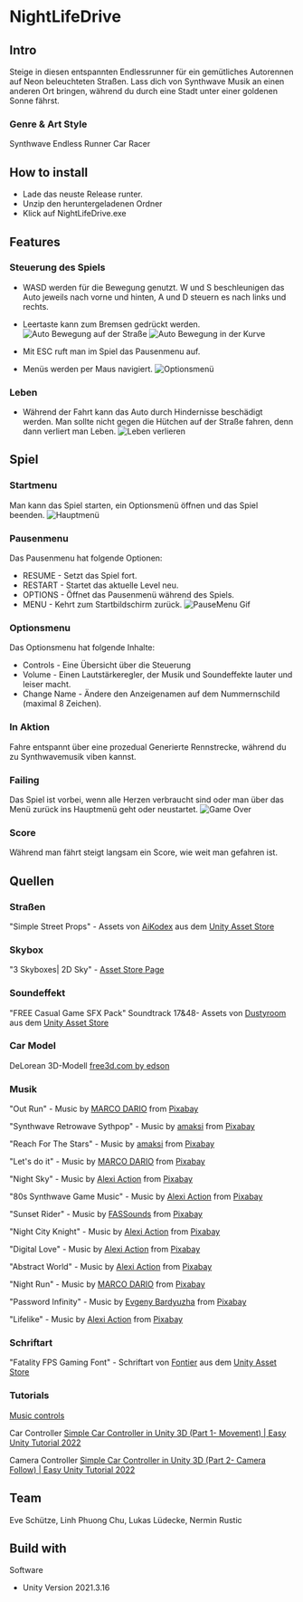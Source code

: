 # NightLifeDrive
## Intro
Steige in diesen entspannten Endlessrunner für ein gemütliches Autorennen auf Neon beleuchteten Straßen. Lass dich von Synthwave Musik an einen anderen Ort bringen, während du durch eine Stadt unter einer goldenen Sonne fährst.
### Genre & Art Style
Synthwave Endless Runner Car Racer
## How to install 
- Lade das neuste Release runter.
- Unzip den heruntergeladenen Ordner
- Klick auf NightLifeDrive.exe
## Features
### Steuerung des Spiels
- WASD werden für die Bewegung genutzt. W und S beschleunigen das Auto jeweils nach vorne und hinten, A und D steuern es nach links und rechts.
- Leertaste kann zum Bremsen gedrückt werden.
![Auto Bewegung auf der Straße](https://user-images.githubusercontent.com/59909994/216427216-25272ef7-382f-4cc5-892d-908aa9f95a11.gif)
![Auto Bewegung in der Kurve](https://user-images.githubusercontent.com/59909994/216427245-135b86e6-5872-4177-977b-ce755213ac8e.gif)

- Mit ESC ruft man im Spiel das Pausenmenu auf.
- Menüs werden per Maus navigiert.
![Optionsmenü](https://user-images.githubusercontent.com/59909994/216428297-b053d7ed-756a-44bd-8a73-c6121fdf06cb.gif)

### Leben
- Während der Fahrt kann das Auto durch Hindernisse beschädigt werden. Man sollte nicht gegen die Hütchen auf der Straße fahren, denn dann verliert man Leben.
![Leben verlieren](https://user-images.githubusercontent.com/59909994/216428067-bb497586-ad62-4b7d-8d53-0c9675b612f1.gif)

## Spiel
### Startmenu
Man kann das Spiel starten, ein Optionsmenü öffnen und das Spiel beenden.
![Hauptmenü](https://user-images.githubusercontent.com/59909994/216428437-2da239d1-dff0-415b-860f-cc515a4d91c5.gif)

### Pausenmenu
Das Pausenmenu hat folgende Optionen:
- RESUME - Setzt das Spiel fort.
- RESTART - Startet das aktuelle Level neu.
- OPTIONS - Öffnet das Pausenmenü während des Spiels.
- MENU - Kehrt zum Startbildschirm zurück.
![PauseMenu Gif](/images/PauseMenu.gif)
### Optionsmenu
Das Optionsmenu hat folgende Inhalte:
- Controls - Eine Übersicht über die Steuerung
- Volume - Einen Lautstärkeregler, der Musik und Soundeffekte lauter und leiser macht.
- Change Name - Ändere den Anzeigenamen auf dem Nummernschild (maximal 8 Zeichen).


### In Aktion
Fahre entspannt über eine prozedual Generierte Rennstrecke, während du zu Synthwavemusik viben kannst.
### Failing
Das Spiel ist vorbei, wenn alle Herzen verbraucht sind oder man über das Menü zurück ins Hauptmenü geht oder neustartet.
![Game Over](https://user-images.githubusercontent.com/59909994/216428631-6a11a0e7-5af4-49f9-b153-550ec38fee25.gif)
### Score
Während man fährt steigt langsam ein Score, wie weit man gefahren ist. 
## Quellen

### Straßen
"Simple Street Props" - 
Assets von <a href="https://assetstore.unity.com/packages/3d/props/simple-street-props-194706#publisher">AiKodex</a> aus dem <a href="https://assetstore.unity.com/packages/3d/props/simple-street-props-194706#description">Unity Asset Store</a>

### Skybox
"3 Skyboxes| 2D Sky" - [Asset Store Page](https://assetstore.unity.com/packages/2d/textures-materials/sky/3-skyboxes-25142)

### Soundeffekt
"FREE Casual Game SFX Pack" Soundtrack 17&48-
Assets von <a href="https://assetstore.unity.com/packages/audio/sound-fx/free-casual-game-sfx-pack-54116#publisher">Dustyroom</a> aus dem <a href="https://assetstore.unity.com/packages/audio/sound-fx/free-casual-game-sfx-pack-54116#description">Unity Asset Store</a>

### Car Model
DeLorean 3D-Modell
<a href="https://free3d.com/3d-model/delorean-67719.html">free3d.com by edson</a>


### Musik
"Out Run" - 
Music by <a href="https://pixabay.com/users/10270511-10270511/?utm_source=link-attribution&amp;utm_medium=referral&amp;utm_campaign=music&amp;utm_content=125180">MARCO DARIO</a> from <a href="https://pixabay.com/music//?utm_source=link-attribution&amp;utm_medium=referral&amp;utm_campaign=music&amp;utm_content=125180">Pixabay</a>

"Synthwave Retrowave Sythpop" - 
Music by <a href="https://pixabay.com/users/amaksi-28332361/?utm_source=link-attribution&amp;utm_medium=referral&amp;utm_campaign=music&amp;utm_content=121540">amaksi</a> from <a href="https://pixabay.com/music//?utm_source=link-attribution&amp;utm_medium=referral&amp;utm_campaign=music&amp;utm_content=121540">Pixabay</a>

"Reach For The Stars" - 
Music by <a href="https://pixabay.com/users/amaksi-28332361/?utm_source=link-attribution&amp;utm_medium=referral&amp;utm_campaign=music&amp;utm_content=114445">amaksi</a> from <a href="https://pixabay.com//?utm_source=link-attribution&amp;utm_medium=referral&amp;utm_campaign=music&amp;utm_content=114445">Pixabay</a>

"Let's do it" - 
Music by <a href="https://pixabay.com/users/10270511-10270511/?utm_source=link-attribution&amp;utm_medium=referral&amp;utm_campaign=music&amp;utm_content=123603">MARCO DARIO</a> from <a href="https://pixabay.com/music//?utm_source=link-attribution&amp;utm_medium=referral&amp;utm_campaign=music&amp;utm_content=123603">Pixabay</a>

"Night Sky" - 
Music by <a href="https://pixabay.com/users/alexiaction-26977400/?utm_source=link-attribution&amp;utm_medium=referral&amp;utm_campaign=music&amp;utm_content=127167">Alexi Action</a> from <a href="https://pixabay.com/music//?utm_source=link-attribution&amp;utm_medium=referral&amp;utm_campaign=music&amp;utm_content=127167">Pixabay</a>

"80s Synthwave Game Music" - 
Music by <a href="https://pixabay.com/users/alexiaction-26977400/?utm_source=link-attribution&amp;utm_medium=referral&amp;utm_campaign=music&amp;utm_content=112662">Alexi Action</a> from <a href="https://pixabay.com/music//?utm_source=link-attribution&amp;utm_medium=referral&amp;utm_campaign=music&amp;utm_content=112662">Pixabay</a>

"Sunset Rider" - 
Music by <a href="https://pixabay.com/users/fassounds-3433550/?utm_source=link-attribution&amp;utm_medium=referral&amp;utm_campaign=music&amp;utm_content=112776">FASSounds</a> from <a href="https://pixabay.com//?utm_source=link-attribution&amp;utm_medium=referral&amp;utm_campaign=music&amp;utm_content=112776">Pixabay</a>

"Night City Knight" - 
Music by <a href="https://pixabay.com/users/alexiaction-26977400/?utm_source=link-attribution&amp;utm_medium=referral&amp;utm_campaign=music&amp;utm_content=127028">Alexi Action</a> from <a href="https://pixabay.com/music//?utm_source=link-attribution&amp;utm_medium=referral&amp;utm_campaign=music&amp;utm_content=127028">Pixabay</a>

"Digital Love" - 
Music by <a href="https://pixabay.com/users/alexiaction-26977400/?utm_source=link-attribution&amp;utm_medium=referral&amp;utm_campaign=music&amp;utm_content=127441">Alexi Action</a> from <a href="https://pixabay.com/music//?utm_source=link-attribution&amp;utm_medium=referral&amp;utm_campaign=music&amp;utm_content=127441">Pixabay</a>

"Abstract World" - 
Music by <a href="https://pixabay.com/users/alexiaction-26977400/?utm_source=link-attribution&amp;utm_medium=referral&amp;utm_campaign=music&amp;utm_content=127012">Alexi Action</a> from <a href="https://pixabay.com/music//?utm_source=link-attribution&amp;utm_medium=referral&amp;utm_campaign=music&amp;utm_content=127012">Pixabay</a>

"Night Run" - 
Music by <a href="https://pixabay.com/users/10270511-10270511/?utm_source=link-attribution&amp;utm_medium=referral&amp;utm_campaign=music&amp;utm_content=125181">MARCO DARIO</a> from <a href="https://pixabay.com//?utm_source=link-attribution&amp;utm_medium=referral&amp;utm_campaign=music&amp;utm_content=125181">Pixabay</a>

"Password Infinity" - 
Music by <a href="https://pixabay.com/users/evgenybardyuzha-25235210/?utm_source=link-attribution&amp;utm_medium=referral&amp;utm_campaign=music&amp;utm_content=123276">Evgeny Bardyuzha</a> from <a href="https://pixabay.com/music//?utm_source=link-attribution&amp;utm_medium=referral&amp;utm_campaign=music&amp;utm_content=123276">Pixabay</a>

"Lifelike" - 
Music by <a href="https://pixabay.com/users/alexiaction-26977400/?utm_source=link-attribution&amp;utm_medium=referral&amp;utm_campaign=music&amp;utm_content=126735">Alexi Action</a> from <a href="https://pixabay.com/music//?utm_source=link-attribution&amp;utm_medium=referral&amp;utm_campaign=music&amp;utm_content=126735">Pixabay</a>

### Schriftart
"Fatality FPS Gaming Font" - 
Schriftart von <a href="https://assetstore.unity.com/publishers/65613">Fontier</a> aus dem <a href="https://assetstore.unity.com/packages/2d/fonts/fatality-fps-gaming-font-216954#description">Unity Asset Store</a>

### Tutorials
[Music controls](https://forum.unity.com/threads/changing-an-audio-sources-audio-clip.40176/) 

Car Controller <a href="https://www.youtube.com/watch?v=jr4eb4F9PSQ">Simple Car Controller in Unity 3D (Part 1- Movement) | Easy Unity Tutorial 2022</a>

Camera Controller <a href="https://www.youtube.com/watch?v=s75yzUepp00">Simple Car Controller in Unity 3D (Part 2- Camera Follow) | Easy Unity Tutorial 2022</a>

## Team
Eve Schütze, Linh Phuong Chu, Lukas Lüdecke, Nermin Rustic
## Build with
Software
- Unity Version 2021.3.16
